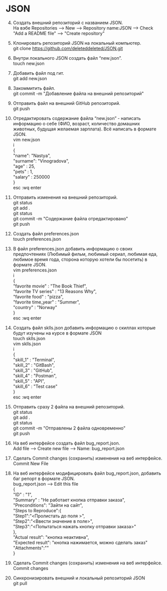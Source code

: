 # JSON
4. Создать внешний репозиторий c названием JSON.  
 На вэбе Repositories --> New --> Repository name:JSON --> Check "Add a README file" -->  "Create repository"

 5. Клонировать репозиторий JSON на локальный компьютер.  
git clone https://github.com/deleteddeleted/JSON.git

 6. Внутри локального JSON создать файл “new.json”.  
touch new.json

 7. Добавить файл под гит.  
git add new.json

 8. Закоммитить файл.  
git commit -m "Добавление файла на внешний репозиторий"

 9. Отправить файл на внешний GitHub репозиторий.  
git push

 10. Отредактировать содержание файла “new.json” - написать информацию о себе (ФИО, возраст, количество домашних животных, будущая желаемая зарплата). Всё написать в формате JSON.  
vim new.json  
i   
{  
          "name": "Nastya",  
        "surname": "Vinogradova",  
        "age" : 25,  
        "pets" : 1,  
        "salary" : 250000  
}  
esc :wq enter  

 11. Отправить изменения на внешний репозиторий.  
git status  
git add .  
git status  
git commit -m "Содержание файла отредактировано"  
git push  

 12. Создать файл preferences.json  
touch preferences.json  

 13. В файл preferences.json добавить информацию о своих предпочтениях (Любимый фильм, любимый сериал, любимая еда, любимое время года, сторона которую хотели бы посетить) в формате JSON.  
vim preferences.json  
i  
{  
        "favorite movie" : "The Book Thief",  
        "favorite TV series" : "13 Reasons Why",  
        "favorite food" : "pizza",  
        "favorite time_year" : "Summer",  
        "country" : "Norway"  
}  
esc :wq enter  

 14. Создать файл sklls.json добавить информацию о скиллах которые будут изучены на курсе в формате JSON  
touch sklls.json  
vim sklls.json  
i  
{  
	"skill_1" : "Terminal",  
	"skill_2" : "GitBash",  
	"skill_3" : "GitHub",  
	"skill_4" : "Postman",  
	"skill_5" : "API",  
	"skill_6" : "Test case"  
}  
esc :wq enter  

 15. Отправить сразу 2 файла на внешний репозиторий.  
git status  
git add .  
git status  
git commit -m "Отправлены 2 файла одновременно"  
git push

 16. На веб интерфейсе создать файл bug_report.json.  
Add file --> Create new file --> Name: bug_report.json

 17. Сделать Commit changes (сохранить) изменения на веб интерфейсе.  
Commit New File

 18. На веб интерфейсе модифицировать файл bug_report.json, добавить баг репорт в формате JSON.  
bug_report.json --> Edit this file  
{  
    "ID" : "1",  
    "Summary" : "Не работает кнопка отправки заказа",  
    "Preconditions": "Зайти на сайт",  
    "Steps to Reproduce":{  
          "Step1":"<Пролистать до поля >",  
          "Step2":"<Ввести значение в поле>",  
          "Step3":"<Попытаться нажать кнопку отправки заказа>"            
        },  
    "Actual result": "кнопка неактивна",  
    "Expected result": "кнопка нажимается, можно сделать заказ"  
    "Attachments":"<link>"  
}  

 19. Сделать Commit changes (сохранить) изменения на веб интерфейсе.  
Commit changes  

 20. Синхронизировать внешний и локальный репозиторий JSON  
git pull  
